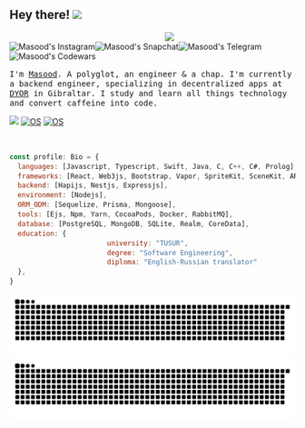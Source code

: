 <h2> Hey there! <img src="https://emojis.slackmojis.com/emojis/images/1531849430/4246/blob-sunglasses.gif?1531849430" width="30"/> </h2>
<!-- <img align='right' src="https://media0.giphy.com/media/xUA7bdpLxQhsSQdyog/giphy.gif?cid=790b76119d94a801fc1d5558c31f4b9fb42597695030221c&rid=giphy.gif&ct=g" width="230"> -->
<img align='right' src="https://camo.githubusercontent.com/5ddf73ad3a205111cf8c686f687fc216c2946a75005718c8da5b837ad9de78c9/68747470733a2f2f7468756d62732e6766796361742e636f6d2f4576696c4e657874446576696c666973682d736d616c6c2e676966" width="230">
<br />
<a href="https://www.instagram.com/masxxiii">
  <img align="left" alt="Masood's Instagram" src="https://img.shields.io/badge/Instagram-E4405F?style=for-the-badge&logo=instagram&logoColor=white" />
</a>
<a href="http://snapchat.com/add/maszafar">
  <img align="left" alt="Masood's Snapchat" src="https://img.shields.io/badge/Snapchat-FFFC00?style=for-the-badge&logo=snapchat&logoColor=white" />
</a>
<a href="https://t.me/masxxiii">
  <img align="left" alt="Masood's Telegram" src="https://img.shields.io/badge/Telegram-2CA5E0?style=for-the-badge&logo=telegram&logoColor=white" />
</a>
<a href="https://www.codewars.com/users/maszafar">
  <img align="left" alt="Masood's Codewars" src="https://img.shields.io/badge/Codewars-B1361E?style=for-the-badge&logo=Codewars&logoColor=white" />
</a>

<br /> <br />
<samp>
I'm [Masood](https://github.com/masxxiii/). 
A polyglot, an engineer & a chap. I'm currently a backend engineer, specializing in decentralized apps at [DYOR](https://dyor.exchange) in Gibraltar. I study and learn all things technology and convert caffeine into code.
</samp>
<br />


![](https://visitor-badge.glitch.me/badge?page_id=masxxiii.visitor-badge)
[![OS](https://img.shields.io/badge/OS-macOS-informational?style=flat-square&logo=apple&logoColor=white)](https://en.wikipedia.org/wiki/MacOS)
[![OS](https://img.shields.io/badge/OS-Linux-informational?style=flat-square&logo=linux&logoColor=white)](https://en.wikipedia.org/wiki/Linux)

<br /> 

```javascript
const profile: Bio = {
  languages: [Javascript, Typescript, Swift, Java, C, C++, C#, Prolog],
  frameworks: [React, Web3js, Bootstrap, Vapor, SpriteKit, SceneKit, ARKit],
  backend: [Hapijs, Nestjs, Expressjs],
  environment: [Nodejs],
  ORM_ODM: [Sequelize, Prisma, Mongoose],
  tools: [Ejs, Npm, Yarn, CocoaPods, Docker, RabbitMQ],
  database: [PostgreSQL, MongoDB, SQLite, Realm, CoreData],
  education: {
                        university: "TUSUR",
                        degree: "Software Engineering",
                        diploma: "English-Russian translator"
  },
}
```

![github contribution grid snake animation](https://raw.githubusercontent.com/masxxiii/masxxiii/output/github-contribution-grid-snake-dark.svg#gh-dark-mode-only)
![github contribution grid snake animation](https://raw.githubusercontent.com/masxxiii/masxxiii/output/github-contribution-grid-snake.svg#gh-light-mode-only)
